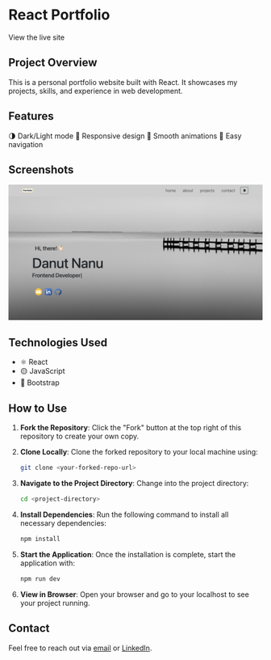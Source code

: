 # React Portfolio

View the live site 
 
## Project Overview

This is a personal portfolio website built with React. It showcases my projects, skills, and experience in web development.

## Features

🌗  Dark/Light mode
📱  Responsive design
🎨  Smooth animations
🔗  Easy navigation

## Screenshots

![Screenshot of Portfolio](./public/readme3.png)

## Technologies Used

- ⚛️ React
- 🟡 JavaScript
- 🎨 Bootstrap

## How to Use

1. **Fork the Repository**: Click the "Fork" button at the top right of this repository to create your own copy.

2. **Clone Locally**: Clone the forked repository to your local machine using:
   ```bash
   git clone <your-forked-repo-url>
   ```

3. **Navigate to the Project Directory**: Change into the project directory:
   ```bash
   cd <project-directory>
   ```

4. **Install Dependencies**: Run the following command to install all necessary dependencies:
   ```bash
   npm install
   ```

5. **Start the Application**: Once the installation is complete, start the application with:
   ```bash
   npm run dev
   ```

6. **View in Browser**: Open your browser and go to your localhost to see your project running.

## Contact

Feel free to reach out via [email](mailto:danutnanu@icloud.com) or [LinkedIn](https://www.linkedin.com/in/danut-nanu-7474b4267/).

